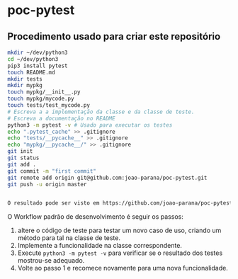 # poc-pytest

## Procedimento usado para criar este repositório

```bash
mkdir ~/dev/python3
cd ~/dev/python3
pip3 install pytest
touch README.md
mkdir tests
mkdir mypkg
touch mypkg/__init__.py
touch mypkg/mycode.py
touch tests/test_mycode.py
# Escreva a a implementação da classe e da classe de teste.
# Escreva a documentação no README
python3 -m pytest -v # Usado para executar os testes
echo ".pytest_cache" >> .gitignore
echo "tests/__pycache__" >> .gitignore
echo "mypkg/__pycache__/" >> .gitignore
git init
git status
git add .
git commit -m "first commit"
git remote add origin git@github.com:joao-parana/poc-pytest.git
git push -u origin master


O resultado pode ser visto em https://github.com/joao-parana/poc-pytest.git
```

O Workflow padrão de desenvolvimento é seguir os passos:

1. altere o código de teste para testar um novo caso de uso, criando um método para tal na classe de teste.
2. Implemente a funcionalidade na classe correspondente.
3. Execute `python3 -m pytest -v` para verificar se o resultado dos testes mostrou-se adequado.
4. Volte ao passo 1 e recomece novamente para uma nova funcionalidade.
